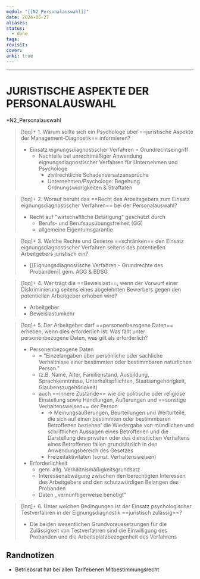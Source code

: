 ```yaml
---
modul: "[[N2_Personalauswahl]]"
date: 2024-05-27
aliases:
status:
  - done
tags:
revisit:
cover:
anki: true
---
```

***
# JURISTISCHE ASPEKTE DER PERSONALAUSWAHL
*N2_Personalauswahl


> [!qq]+ 1. Warum sollte sich ein Psychologe über ==juristische Aspekte der Management-Diagnostik== informieren? 
> - Einsatz eignungsdiagnostischer Verfahren = Grundrechtseingriff
> 	- Nachteile bei unrechtmäßiger Anwendung eignungsdiagnostischer Verfahren für Unternehmen und Psychologe
> 		- zivilrechtliche Schadensersatzansprüche
> 		- Unternehmen/Psychologe: Begehung Ordnungswidrigkeiten & Straftaten




> [!qq]+ 2. Worauf beruht das ==Recht des Arbeitsgebers zum Einsatz eignungsdiagnostischer Verfahren== bei der Personalauswahl?
> - Recht auf "wirtschaftliche Betätigung" geschützt durch
> 	- Berufs- und Berufsausübungsfreiheit (GG)
> 	- allgemeine Eigentumsgarantie




> [!qq]+ 3. Welche Rechte und Gesetze ==schränken== den Einsatz eignungsdiagnostischer Verfahren seitens des potentiellen Arbeitgebers juristisch ein?
> - [[Eignungsdiagnostische Verfahren - Grundrechte des Probanden]] gem. AGG & BDSG 




> [!qq]+ 4. Wer trägt die ==Beweislast==, wenn der Vorwurf einer Diskriminierung seitens eines abgelehnten Bewerbers gegen den potentiellen Arbeitgeber erhoben wird? 
> - Arbeitgeber
> - Beweislastumkehr




> [!qq]+ 5. Der Arbeitgeber darf ==personenbezogene Daten== erheben, wenn dies erforderlich ist. Was fällt unter personenbezogene Daten, was gilt als erforderlich?
> - Personenbezogene Daten
> 	- = "Einzelangaben über persönliche oder sachliche Verhältnisse einer bestimmten oder bestimmbaren natürlichen Person."
> 	- (z.B. Name, Alter, Familienstand, Ausbildung, Sprachkenntnisse, Unterhaltspflichten, Staatsangehörigkeit, Glaubenszugehörigkeit)
> 	- auch ==innere Zustände== wie die politische oder religiöse Einstellung sowie Handlungen, Äußerungen und ==sonstige Verhaltensweisen== der Person
> 		- -> Meinungsäußerungen, Beurteilungen und Werturteile, die sich auf einen bestimmten oder bestimmbaren Betroffenen beziehen' die Wiedergabe von mündlichen und schriftlichen Aussagen eines Betroffenen und die Darstellung des privaten oder des dienstlichen Verhaltens eines Betroffenen fallen grundsätzlich in den Anwendungsbereich des Gesetzes
> 		- Freizeitaktivitäten (sonst. Verhaltensweisen)
> - Erforderlichkeit
> 	- gem. allg. Verhältnismäßigkeitsgrundsatz
> 	- Interessenabwägung zwischen den berechtigten Interessen des Arbeitgebers und den schutzwürdigen Belangen des Probanden
> 	- Daten ,,vernünftigerweise benötigt"




> [!qq]+ 6. Unter welchen Bedingungen ist der Einsatz psychologischer Testverfahren in der Eignungsdiagnostik ==juristisch zulässig==?
> - Die beiden wesentlichen Grundvoraussetzungen für die Zulässigkeit von Testverfahren sind die Einwilligung des Probanden und die Arbeitsplatzbezogenheit des Verfahrens

## Randnotizen
- Betriebsrat hat bei allen Tarifebenen Mitbestimmungsrecht